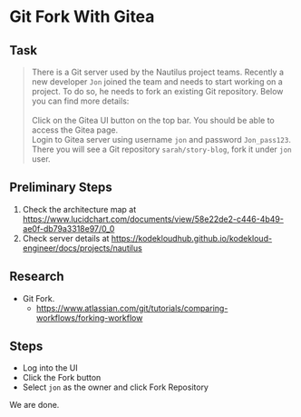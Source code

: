 # Git Fork With Gitea

## Task

> There is a Git server used by the Nautilus project teams. Recently a new developer `Jon` joined the team and needs to start working on a project. To do so, he needs to fork an existing Git repository. Below you can find more details:<br><br>Click on the Gitea UI button on the top bar. You should be able to access the Gitea page.<br>Login to Gitea server using username `jon` and password `Jon_pass123`.<br>There you will see a Git repository `sarah/story-blog`, fork it under `jon` user.


## Preliminary Steps

1. Check the architecture map at https://www.lucidchart.com/documents/view/58e22de2-c446-4b49-ae0f-db79a3318e97/0_0
2. Check server details at https://kodekloudhub.github.io/kodekloud-engineer/docs/projects/nautilus

## Research

* Git Fork.
  * https://www.atlassian.com/git/tutorials/comparing-workflows/forking-workflow

## Steps

* Log into the UI
* Click the Fork button
* Select `jon` as the owner and click Fork Repository

We are done.

